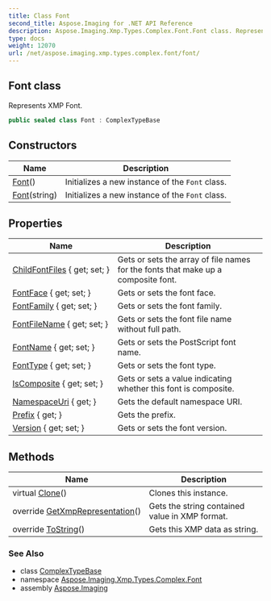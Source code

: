 ```yaml
---
title: Class Font
second_title: Aspose.Imaging for .NET API Reference
description: Aspose.Imaging.Xmp.Types.Complex.Font.Font class. Represents XMP Font
type: docs
weight: 12070
url: /net/aspose.imaging.xmp.types.complex.font/font/
---
```

## Font class

Represents XMP Font.

```csharp
public sealed class Font : ComplexTypeBase
```

## Constructors

| Name | Description |
| --- | --- |
| [Font](font/#constructor)() | Initializes a new instance of the `Font` class. |
| [Font](font/#constructor_1)(string) | Initializes a new instance of the `Font` class. |

## Properties

| Name | Description |
| --- | --- |
| [ChildFontFiles](../../aspose.imaging.xmp.types.complex.font/font/childfontfiles/) { get; set; } | Gets or sets the array of file names for the fonts that make up a composite font. |
| [FontFace](../../aspose.imaging.xmp.types.complex.font/font/fontface/) { get; set; } | Gets or sets the font face. |
| [FontFamily](../../aspose.imaging.xmp.types.complex.font/font/fontfamily/) { get; set; } | Gets or sets the font family. |
| [FontFileName](../../aspose.imaging.xmp.types.complex.font/font/fontfilename/) { get; set; } | Gets or sets the font file name without full path. |
| [FontName](../../aspose.imaging.xmp.types.complex.font/font/fontname/) { get; set; } | Gets or sets the PostScript font name. |
| [FontType](../../aspose.imaging.xmp.types.complex.font/font/fonttype/) { get; set; } | Gets or sets the font type. |
| [IsComposite](../../aspose.imaging.xmp.types.complex.font/font/iscomposite/) { get; set; } | Gets or sets a value indicating whether this font is composite. |
| [NamespaceUri](../../aspose.imaging.xmp.types.complex/complextypebase/namespaceuri/) { get; } | Gets the default namespace URI. |
| [Prefix](../../aspose.imaging.xmp.types.complex/complextypebase/prefix/) { get; } | Gets the prefix. |
| [Version](../../aspose.imaging.xmp.types.complex.font/font/version/) { get; set; } | Gets or sets the font version. |

## Methods

| Name | Description |
| --- | --- |
| virtual [Clone](../../aspose.imaging.xmp.types/xmptypebase/clone/)() | Clones this instance. |
| override [GetXmpRepresentation](../../aspose.imaging.xmp.types.complex.font/font/getxmprepresentation/)() | Gets the string contained value in XMP format. |
| override [ToString](../../aspose.imaging.xmp.types/xmptypebase/tostring/)() | Gets this XMP data as string. |

### See Also

* class [ComplexTypeBase](../../aspose.imaging.xmp.types.complex/complextypebase/)
* namespace [Aspose.Imaging.Xmp.Types.Complex.Font](../../aspose.imaging.xmp.types.complex.font/)
* assembly [Aspose.Imaging](../../)


